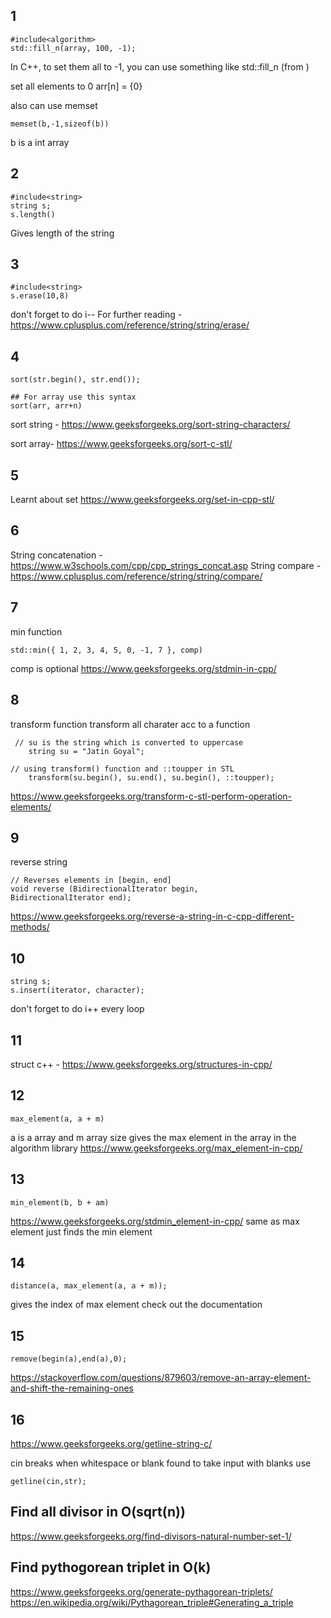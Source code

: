 ## 1
```
#include<algorithm>
std::fill_n(array, 100, -1);
```
In C++, to set them all to -1, you can use something like std::fill_n (from <algorithm>)

set all elements to 0
arr[n] = {0}

also can use memset
```
memset(b,-1,sizeof(b))
```
b is a int array

## 2
```
#include<string>
string s;
s.length()
```
Gives length of the string

## 3
```
#include<string>
s.erase(10,8)
```
don't forget to do i--
For further reading - https://www.cplusplus.com/reference/string/string/erase/

## 4
```
sort(str.begin(), str.end());

## For array use this syntax
sort(arr, arr+n)
```
sort string - https://www.geeksforgeeks.org/sort-string-characters/

sort array- https://www.geeksforgeeks.org/sort-c-stl/

## 5
Learnt about set
https://www.geeksforgeeks.org/set-in-cpp-stl/

## 6 
String concatenation - https://www.w3schools.com/cpp/cpp_strings_concat.asp
String compare - https://www.cplusplus.com/reference/string/string/compare/

## 7
min function
```
std::min({ 1, 2, 3, 4, 5, 0, -1, 7 }, comp)
```
comp is optional
https://www.geeksforgeeks.org/stdmin-in-cpp/

## 8
transform function transform all charater acc to a function
```
 // su is the string which is converted to uppercase
    string su = "Jatin Goyal";
  
// using transform() function and ::toupper in STL
    transform(su.begin(), su.end(), su.begin(), ::toupper);
```
https://www.geeksforgeeks.org/transform-c-stl-perform-operation-elements/

## 9
reverse string
```
// Reverses elements in [begin, end]
void reverse (BidirectionalIterator begin, 
BidirectionalIterator end);
```
https://www.geeksforgeeks.org/reverse-a-string-in-c-cpp-different-methods/

## 10
```
string s;
s.insert(iterator, character);
```
don't forget to do i++ every loop

## 11
struct c++ - https://www.geeksforgeeks.org/structures-in-cpp/

## 12
```
max_element(a, a + m)
```
a is a array and m array size
gives the max element in the array
in the algorithm library
https://www.geeksforgeeks.org/max_element-in-cpp/

## 13
```
min_element(b, b + am)
```
https://www.geeksforgeeks.org/stdmin_element-in-cpp/
same as max element just finds the min element

## 14
```
distance(a, max_element(a, a + m));
```
gives the index of max element 
check out the documentation

## 15
```
remove(begin(a),end(a),0);
```
https://stackoverflow.com/questions/879603/remove-an-array-element-and-shift-the-remaining-ones

## 16
https://www.geeksforgeeks.org/getline-string-c/

cin breaks when whitespace or blank found to take input with blanks use
```
getline(cin,str);
```

## Find all divisor in O(sqrt(n))
https://www.geeksforgeeks.org/find-divisors-natural-number-set-1/

## Find pythogorean triplet in O(k)
https://www.geeksforgeeks.org/generate-pythagorean-triplets/
https://en.wikipedia.org/wiki/Pythagorean_triple#Generating_a_triple